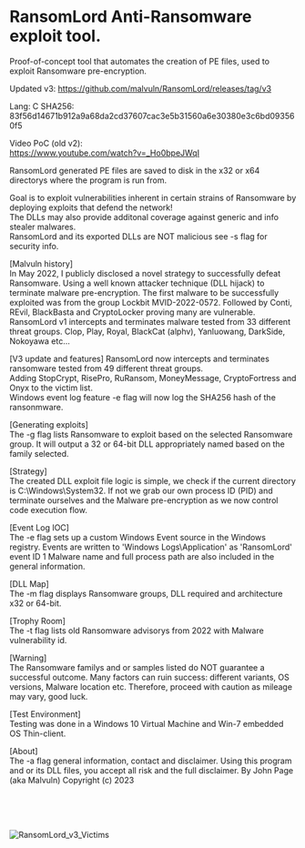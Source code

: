 # RansomLord Anti-Ransomware exploit tool.
Proof-of-concept tool that automates the creation of PE files, used to exploit Ransomware pre-encryption. <br>

Updated v3: https://github.com/malvuln/RansomLord/releases/tag/v3

Lang: C
SHA256: 83f56d14671b912a9a68da2cd37607cac3e5b31560a6e30380e3c6bd093560f5

Video PoC (old v2): <br >
https://www.youtube.com/watch?v=_Ho0bpeJWqI

RansomLord generated PE files are saved to disk in the x32 or x64 directorys where the program is run from. <br>

Goal is to exploit vulnerabilities inherent in certain strains of Ransomware by deploying exploits that defend the network!<br> 
The DLLs may also provide additonal coverage against generic and info stealer malwares.<br>
RansomLord and its exported DLLs are NOT malicious see -s flag for security info.<br>

[Malvuln history] <br>
 In May 2022, I publicly disclosed a novel strategy to successfully defeat Ransomware.
 Using a well known attacker technique (DLL hijack) to terminate malware pre-encryption.
 The first malware to be successfully exploited was from the group Lockbit MVID-2022-0572.
 Followed by Conti, REvil, BlackBasta and CryptoLocker proving many are vulnerable.
 RansomLord v1 intercepts and terminates malware tested from 33 different threat groups.
 Clop, Play, Royal, BlackCat (alphv), Yanluowang, DarkSide, Nokoyawa etc...

[V3 update and features]
RansomLord now intercepts and terminates ransomware tested from 49 different threat groups.<br>
Adding StopCrypt, RisePro, RuRansom, MoneyMessage, CryptoFortress and Onyx to the victim list.<br>
Windows event log feature -e flag will now log the SHA256 hash of the ransonmware.<br>

[Generating exploits] <br>
 The -g flag lists Ransomware to exploit based on the selected Ransomware group.
 It will output a 32 or 64-bit DLL appropriately named based on the family selected.

[Strategy]  <br> 
 The created DLL exploit file logic is simple, we check if the current directory
 is C:\Windows\System32. If not we grab our own process ID (PID) and terminate
 ourselves and the Malware pre-encryption as we now control code execution flow.

[Event Log IOC] <br> 
 The -e flag sets up a custom Windows Event source in the Windows registry.
 Events are written to 'Windows Logs\Application' as 'RansomLord' event ID 1
 Malware name and full process path are also included in the general information.

[DLL Map] <br>
 The -m flag displays Ransomware groups, DLL required and architecture x32 or 64-bit.

[Trophy Room] <br>
 The -t flag lists old Ransomware advisorys from 2022 with Malware vulnerability id.

[Warning] <br>
 The Ransomware familys and or samples listed do NOT guarantee a successful outcome.
 Many factors can ruin success: different variants, OS versions, Malware location etc.
 Therefore, proceed with caution as mileage may vary, good luck.

[Test Environment] <br>
 Testing was done in a Windows 10 Virtual Machine and Win-7 embedded OS Thin-client.

[About] <br>
 The -a flag general information, contact and disclaimer.
 Using this program and or its DLL files, you accept all risk and the full disclaimer.
 By John Page (aka Malvuln) Copyright (c) 2023
 
 <br><br><br>
 
![RansomLord_v3_Victims](https://github.com/malvuln/RansomLord/assets/75002643/30006d20-8dc4-45aa-ae52-7bacf38e9dde)



